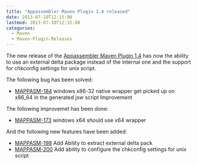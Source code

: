 ```yaml
---
title: "Appassembler Maven Plugin 1.4 released"
date: 2013-07-10T12:15:00
lastmod: 2013-07-10T12:15:00
categories:
  - Maven
  - Maven-Plugin-Releases
---
```

The new release of the [Appassembler Maven Plugin 1.4](http://mojo.codehaus.org/appassembler/appassembler-maven-plugin/)
has now the ability to use an external delta package instead of the internal one and the support for chkconfig settings
for unix script.
<!-- more -->

The following bug has been solved:

  * [MAPPASM-184](https://issues.apache.org/jira/browse/MAPPASM-184) windows x86-32 native wrapper get picked up on x86_64 in the generated jsw script Improvement

The following improvemet has been done:

  * [MAPPASM-173](https://issues.apache.org/jira/browse/MAPPASM-173) windows x64 should use x64 wrapper

And the following new features have been added:

  * [MAPPASM-198](https://issues.apache.org/jira/browse/MAPPASM-198) Add Ability to extract external delta pack
  * [MAPPASM-200](https://issues.apache.org/jira/browse/MAPPASM-200) Add ability to configure the chkconfig settings for unix script

